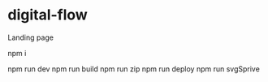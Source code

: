 # digital-flow
Landing page
<!-- Install -->
npm i
<!-- Run -->
npm run dev
npm run build
npm run zip
npm run deploy
npm run svgSprive